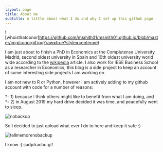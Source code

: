 ```yaml
---
layout: page
title: About me
subtitle: A little about what I do and why I set up this github page
---
```


![whoisthatconor]https://github.com/msmith01/msmith01.github.io/blob/master/img/conorgif.jpg?raw=true?style=centerme)


I am just about to finish a PhD in Economics at the Complutense University Madrid, second oldest university in Spain and 10th oldest university world wide according to the [wikipedia](https://en.wikipedia.org/wiki/List_of_oldest_universities_in_continuous_operation) article. I also work for IESE Business School as a researcher in Economics, this blog is a side project to keep an account of some interesting side projects I am working on.

I am not new to R or Python, however I am actively adding to my github account with code for a number of reasons:

*- 1) because I think others might like to benefit from what I am doing, and
*- 2) in August 2019 my hard drive decided it was time, and peacefully went to sleep.


![nobackup](https://github.com/msmith01/msmith01.github.io/blob/master/img/nobackup.jpg?raw=true?style=centerme)



So I decided to just upload what ever I do to here and keep it safe :)

![tellmemorenobackup](https://github.com/msmith01/msmith01.github.io/blob/master/img/dataloss.jpg?raw=true?style=centerme)

I know :( sadpikachu.gif
